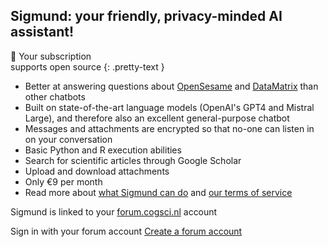 ## Sigmund: your friendly, privacy-minded AI assistant!

&#128150; Your subscription<br>supports open source
{: .pretty-text }

- Better at answering questions about [OpenSesame](https://osdoc.cogsci.nl/) and [DataMatrix](https://pydatamatrix.eu) than other chatbots
- Built on state-of-the-art language models (OpenAI's GPT4 and Mistral Large), and therefore also an excellent general-purpose chatbot
- Messages and attachments are encrypted so that no-one can listen in on your conversation
- Basic Python and R execution abilities
- Search for scientific articles through Google Scholar
- Upload and download attachments
- Only €9 per month
- Read more about [what Sigmund can do](/about) and [our terms of service](/terms)

Sigmund is linked to your <a href="https://forum.cogsci.nl/">forum.cogsci.nl</a> account

<a id="sign-in-button" class="link-button" onclick="signin()">
    <i class="fas fa-sign-in-alt"></i> Sign in with your forum account
</a>

<a href="https://forum.cogsci.nl/entry/register" class="link-button">
    <i class="fas fa-plus-circle"></i> Create a forum account
</a>
